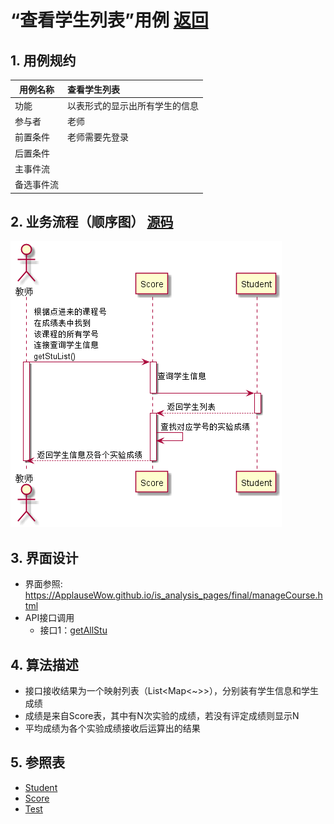 # “查看学生列表”用例 [返回](../README.md)
## 1. 用例规约

|用例名称|查看学生列表|
|-------|:-------------|
|功能|以表形式的显示出所有学生的信息|
|参与者|老师|
|前置条件|老师需要先登录|
|后置条件| |
|主事件流| |
|备选事件流| |

## 2. 业务流程（顺序图） [源码](../src/seq_getStuList.puml)
![sequence1](../seq_getStuList.png) 

## 3. 界面设计
- 界面参照: https://ApplauseWow.github.io/is_analysis_pages/final/manageCourse.html
- API接口调用
    - 接口1：[getAllStu](../interface/getAllStu.md) 

## 4. 算法描述
- 接口接收结果为一个映射列表（List<Map<~>>），分别装有学生信息和学生成绩
- 成绩是来自Score表，其中有N次实验的成绩，若没有评定成绩则显示N
- 平均成绩为各个实验成绩接收后运算出的结果
    
## 5. 参照表

- [Student](../DataTables.md/#STUDENTS)
- [Score](../DataTables.md/#GRADES)
- [Test](../DataTables.md/#TESTS)

